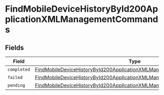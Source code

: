 # FindMobileDeviceHistoryById200ApplicationXMLManagementCommands


## Fields

| Field                                                                                                                                                                           | Type                                                                                                                                                                            | Required                                                                                                                                                                        | Description                                                                                                                                                                     |
| ------------------------------------------------------------------------------------------------------------------------------------------------------------------------------- | ------------------------------------------------------------------------------------------------------------------------------------------------------------------------------- | ------------------------------------------------------------------------------------------------------------------------------------------------------------------------------- | ------------------------------------------------------------------------------------------------------------------------------------------------------------------------------- |
| `completed`                                                                                                                                                                     | [FindMobileDeviceHistoryById200ApplicationXMLManagementCommandsCompleted](../../models/operations/findmobiledevicehistorybyid200applicationxmlmanagementcommandscompleted.md)[] | :heavy_minus_sign:                                                                                                                                                              | N/A                                                                                                                                                                             |
| `failed`                                                                                                                                                                        | [FindMobileDeviceHistoryById200ApplicationXMLManagementCommandsFailed](../../models/operations/findmobiledevicehistorybyid200applicationxmlmanagementcommandsfailed.md)[]       | :heavy_minus_sign:                                                                                                                                                              | N/A                                                                                                                                                                             |
| `pending`                                                                                                                                                                       | [FindMobileDeviceHistoryById200ApplicationXMLManagementCommandsPending](../../models/operations/findmobiledevicehistorybyid200applicationxmlmanagementcommandspending.md)[]     | :heavy_minus_sign:                                                                                                                                                              | N/A                                                                                                                                                                             |